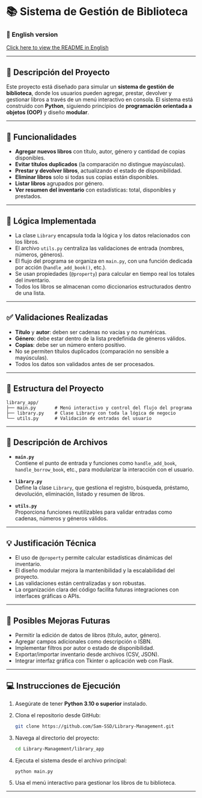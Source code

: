 # 📚 Sistema de Gestión de Biblioteca

### 📘 English version  
[Click here to view the README in English](./README_EN.md)

---

## 📌 Descripción del Proyecto

Este proyecto está diseñado para simular un **sistema de gestión de biblioteca**, donde los usuarios pueden agregar, prestar, devolver y gestionar libros a través de un menú interactivo en consola. El sistema está construido con **Python**, siguiendo principios de **programación orientada a objetos (OOP)** y diseño **modular**.

---

## 🎯 Funcionalidades

- **Agregar nuevos libros** con título, autor, género y cantidad de copias disponibles.
- **Evitar títulos duplicados** (la comparación no distingue mayúsculas).
- **Prestar y devolver libros**, actualizando el estado de disponibilidad.
- **Eliminar libros** solo si todas sus copias están disponibles.
- **Listar libros** agrupados por género.
- **Ver resumen del inventario** con estadísticas: total, disponibles y prestados.

---

## 🧠 Lógica Implementada

- La clase `Library` encapsula toda la lógica y los datos relacionados con los libros.
- El archivo `utils.py` centraliza las validaciones de entrada (nombres, números, géneros).
- El flujo del programa se organiza en `main.py`, con una función dedicada por acción (`handle_add_book()`, etc.).
- Se usan propiedades (`@property`) para calcular en tiempo real los totales del inventario.
- Todos los libros se almacenan como diccionarios estructurados dentro de una lista.

---

## ✅ Validaciones Realizadas

- **Título** y **autor**: deben ser cadenas no vacías y no numéricas.
- **Género**: debe estar dentro de la lista predefinida de géneros válidos.
- **Copias**: debe ser un número entero positivo.
- No se permiten títulos duplicados (comparación no sensible a mayúsculas).
- Todos los datos son validados antes de ser procesados.

---

## 📁 Estructura del Proyecto

```
library_app/
├── main.py       # Menú interactivo y control del flujo del programa
├── library.py    # Clase Library con toda la lógica de negocio
└── utils.py      # Validación de entradas del usuario
```

---

## 🧩 Descripción de Archivos

- **`main.py`**  
  Contiene el punto de entrada y funciones como `handle_add_book`, `handle_borrow_book`, etc., para modularizar la interacción con el usuario.

- **`library.py`**  
  Define la clase `Library`, que gestiona el registro, búsqueda, préstamo, devolución, eliminación, listado y resumen de libros.

- **`utils.py`**  
  Proporciona funciones reutilizables para validar entradas como cadenas, números y géneros válidos.

---

## 💡 Justificación Técnica

- El uso de `@property` permite calcular estadísticas dinámicas del inventario.
- El diseño modular mejora la mantenibilidad y la escalabilidad del proyecto.
- Las validaciones están centralizadas y son robustas.
- La organización clara del código facilita futuras integraciones con interfaces gráficas o APIs.

---

## 🚀 Posibles Mejoras Futuras

- Permitir la edición de datos de libros (título, autor, género).
- Agregar campos adicionales como descripción o ISBN.
- Implementar filtros por autor o estado de disponibilidad.
- Exportar/importar inventario desde archivos (CSV, JSON).
- Integrar interfaz gráfica con Tkinter o aplicación web con Flask.

---

## 💻 Instrucciones de Ejecución

1. Asegúrate de tener **Python 3.10 o superior** instalado.
2. Clona el repositorio desde GitHub:

   ```bash
   git clone https://github.com/Sam-SSD/Library-Management.git
   ```

3. Navega al directorio del proyecto:

   ```bash
   cd Library-Management/library_app
   ```

4. Ejecuta el sistema desde el archivo principal:

   ```bash
   python main.py
   ```

5. Usa el menú interactivo para gestionar los libros de tu biblioteca.

---